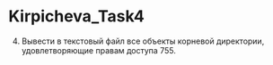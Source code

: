 # Kirpicheva_Task4
4. Вывести в текстовый файл все объекты корневой директории, удовлетворяющие правам доступа 755.
